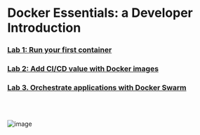 # Docker Essentials: a Developer Introduction




### [Lab 1: Run your first container](https://github.com/GBlanch/Docker-Essentials-Developer-Introduction/tree/main/Lab%201%20-%20Run%20your%20first%20container)

### [Lab 2: Add CI/CD value with Docker images](https://github.com/GBlanch/Docker-Essentials-Developer-Introduction/tree/main/Lab%202%20-%20Add%20CICD%20value%20with%20Docker%20images)

### [Lab 3. Orchestrate applications with Docker Swarm](https://github.com/GBlanch/Docker-Essentials-Developer-Introduction/tree/main/Lab%203%20-%20Orchestrate%20applications%20with%20Docker%20Swarm)


&nbsp;    
&nbsp;  


![image](https://github.com/GBlanch/Docker-Essentials-Developer-Introduction/assets/136500426/d94fcbd3-bc91-4d2e-8791-567067208880)


